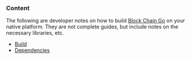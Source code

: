 ### Content
The following are developer notes on how to build [Block Chain Go](https://github.com/YuriyLisovskiy/blockchain-go) on
your native platform. They are not complete guides, but include notes on the necessary libraries, etc.

* [Build](build.md)
* [Dependencies](dependencies.md)
